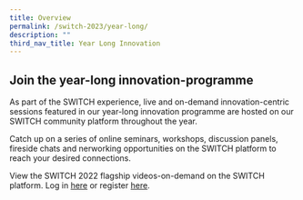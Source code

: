 ```yaml
---
title: Overview
permalink: /switch-2023/year-long/
description: ""
third_nav_title: Year Long Innovation
---
```

## Join the year-long innovation-programme

As part of the SWITCH experience, live and on-demand innovation-centric sessions featured in our year-long innovation programme are hosted on our SWITCH community platform throughout the year.

Catch up on a series of online seminars, workshops, discussion panels, fireside chats and nerworking opportunities on the SWITCH platform to reach your desired connections. 

View the SWITCH 2022 flagship videos-on-demand on the SWITCH platform. Log in [here](https://community.switchsg.org) or register [here](https://community.switchsg.org).